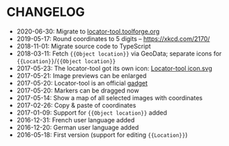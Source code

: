 # CHANGELOG

- 2020-06-30: Migrate to [locator-tool.toolforge.org](https://locator-tool.toolforge.org/)
- 2019-05-17: Round coordinates to 5 digits – https://xkcd.com/2170/
- 2018-11-01: Migrate source code to TypeScript
- 2018-03-11: Fetch `{{Object location}}` via GeoData; separate icons for `{{Location}}`/`{{Object location}}`
- 2017-05-23: The locator-tool got its own icon: [Locator-tool icon.svg](https://commons.wikimedia.org/wiki/File:Locator-tool_icon.svg)
- 2017-05-21: Image previews can be enlarged
- 2017-05-20: Locator-tool is an official [gadget](https://commons.wikimedia.org/wiki/Commons:Gadgets)
- 2017-05-20: Markers can be dragged now
- 2017-05-14: Show a map of all selected images with coordinates
- 2017-02-26: Copy & paste of coordinates
- 2017-01-09: Support for `{{Object location}}` added
- 2016-12-31: French user language added
- 2016-12-20: German user language added
- 2016-05-18: First version (support for editing `{{Location}}`)
